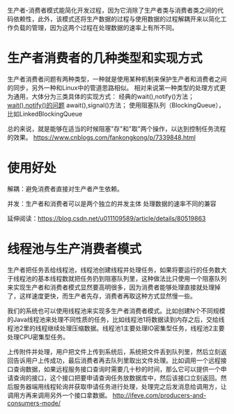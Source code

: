 生产者-消费者模式能简化开发过程，因为它消除了生产者类与消费者类之间的代码依赖性，此外，该模式还将生产数据的过程与使用数据的过程解耦开来以简化工作负载的管理，因为这两个过程在处理数据的速率上有所不同。

# 生产者消费者的几种类型和实现方式
生产者消费者问题有两种类型，一种就是使用某种机制来保护生产者和消费者之间的同步，另外一种和Linux中的管道思路相似。
相对来说第一种类型的处理方式更为通用，大体分为三类具体的实现方式：
经典的wait(),notify()方法；[wait(),notify()的问题](https://www.jianshu.com/p/e29632593057)
await(),signal()方法；
使用阻塞队列（BlockingQueue），比如LinkedBlockingQueue


总的来说，就是能够在适当的时候阻塞"存"和"取"两个操作，以达到控制任务流程的效果。
https://www.cnblogs.com/fankongkong/p/7339848.html

# 使用好处
解耦：避免消费者直接对生产者产生依赖。

并发：生产者和消费者可以是两个独立的并发主体
处理数据的速率不同的兼容

延伸阅读：https://blog.csdn.net/u011109589/article/details/80519863

# 线程池与生产消费者模式
生产者把任务丢给线程池，线程池创建线程并处理任务，如果将要运行的任务数大于线程池的基本线程数就把任务扔到阻塞队列里，这种做法比只使用一个阻塞队列来实现生产者和消费者模式显然要高明很多，因为消费者能够处理直接就处理掉了，这样速度更快，而生产者先存，消费者再取这种方式显然慢一些。

我们的系统也可以使用线程池来实现多生产者消费者模式。比如创建N个不同规模的Java线程池来处理不同性质的任务，比如线程池1将数据读到内存之后，交给线程池2里的线程继续处理压缩数据。线程池1主要处理IO密集型任务，线程池2主要处理CPU密集型任务。

上传附件并处理，用户把文件上传到系统后，系统把文件丢到队列里，然后立刻返回告诉用户上传成功，最后消费者再去队列里取出文件处理。比如调用一个远程接口查询数据，如果远程服务接口查询时需要几十秒的时间，那么它可以提供一个申请查询的接口，这个接口把要申请查询任务放数据库中，然后该接口立刻返回。然后服务器端用线程轮询并获取申请任务进行处理，处理完之后发消息给调用方，让调用方再来调用另外一个接口拿数据。
http://ifeve.com/producers-and-consumers-mode/
